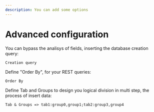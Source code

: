 ```yaml
---
description: You can add some options
---
```


# Advanced configuration

You can bypass the analisys of fields, inserting the database creation query:

```text
Creation query
```

Define "Order By", for your REST queries:

```text
Order By
```

Define Tab and Groups to design you logical division in multi step, the process of insert data:

```text
Tab & Groups => tab1:group0,group1;tab2:group3,group4
```

